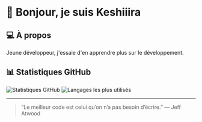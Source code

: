 # 👋 Bonjour, je suis Keshiiira

## 💻 À propos
Jeune développeur, j'essaie d'en apprendre plus sur le développement.

## 📊 Statistiques GitHub
![Statistiques GitHub](https://github-readme-stats.vercel.app/api?username=VotreNom&show_icons=true&theme=default)
![Langages les plus utilisés](https://github-readme-stats.vercel.app/api/top-langs/?username=VotreNom&layout=compact)

---

> “Le meilleur code est celui qu’on n’a pas besoin d’écrire.” — Jeff Atwood
